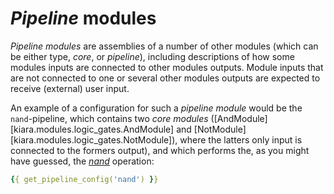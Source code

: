 # *Pipeline* modules

*Pipeline modules* are assemblies of a number of other modules (which can be either type, *core*, or *pipeline*), including descriptions of how some modules inputs
are connected to other modules outputs. Module inputs that are not connected to one or several other modules outputs are expected to receive (external) user input.

An example of a configuration for such a *pipeline module* would be the ``nand``-pipeline, which contains two *core modules* ([AndModule][kiara.modules.logic_gates.AndModule] and [NotModule][kiara.modules.logic_gates.NotModule]), where the latters only input is connected to the formers output), and which performs the, as you might have guessed, the [*nand*](https://en.wikipedia.org/wiki/NAND_logic) operation:

```yaml
{{ get_pipeline_config('nand') }}
```
